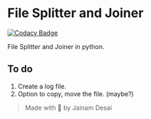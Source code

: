 # File Splitter and Joiner

[![Codacy Badge](https://api.codacy.com/project/badge/Grade/9c9f322b9439499697a5a1578eb7ff3c)](https://app.codacy.com/manual/th3c0d3br34ker/File-Splitter?utm_source=github.com&utm_medium=referral&utm_content=th3c0d3br34ker/File-Splitter&utm_campaign=Badge_Grade_Dashboard)

File Splitter and Joiner in python.

## To do

1.  Create a log file.
2.  Option to copy, move the file. (maybe?)

> Made with 🖤 by Jainam Desai
